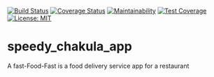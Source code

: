 [![Build Status](https://travis-ci.com/artorious/speedy_chakula_app.svg?branch=ft-fetch-all-orders-160231913)](https://travis-ci.com/artorious/speedy_chakula_app)  [![Coverage Status](https://coveralls.io/repos/github/artorious/speedy_chakula_app/badge.svg?branch=ft-fetch-all-orders-160231913)](https://coveralls.io/github/artorious/speedy_chakula_app?branch=master) [![Maintainability](https://api.codeclimate.com/v1/badges/a99a88d28ad37a79dbf6/maintainability)](https://codeclimate.com/github/codeclimate/codeclimate/maintainability) [![Test Coverage](https://api.codeclimate.com/v1/badges/a99a88d28ad37a79dbf6/test_coverage)](https://codeclimate.com/github/codeclimate/codeclimate/test_coverage) [![License: MIT](https://img.shields.io/badge/License-MIT-yellow.svg)](https://opensource.org/licenses/MIT)

# speedy_chakula_app
A fast-Food-Fast is a food delivery service app for a restaurant
